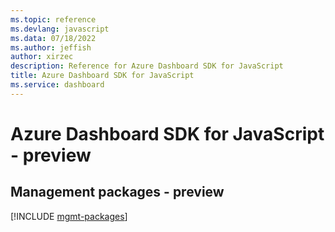 ```yaml
---
ms.topic: reference
ms.devlang: javascript
ms.data: 07/18/2022
ms.author: jeffish
author: xirzec
description: Reference for Azure Dashboard SDK for JavaScript
title: Azure Dashboard SDK for JavaScript
ms.service: dashboard
---
```

# Azure Dashboard SDK for JavaScript - preview

## Management packages - preview
[!INCLUDE [mgmt-packages](dashboard-mgmt-index.md)]
